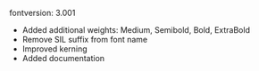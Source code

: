 fontversion: 3.001

- Added additional weights: Medium, Semibold, Bold, ExtraBold
- Remove SIL suffix from font name
- Improved kerning
- Added documentation
